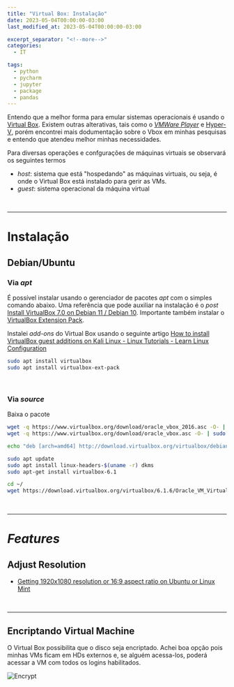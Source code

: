```yaml
---
title: "Virtual Box: Instalação"
date: 2023-05-04T00:00:00-03:00
last_modified_at: 2023-05-04T00:00:00-03:00

excerpt_separator: "<!--more-->"
categories:
  - IT

tags:
  - python
  - pycharm
  - jupyter
  - package
  - pandas
---
```


Entendo que a melhor forma para emular sistemas operacionais é usando o [Virtual Box](https://www.virtualbox.org/). Existem outras alterativas, tais como o [_VMWare Player_](https://www.vmware.com/br/products/workstation-player.html) e [Hyper-V](https://learn.microsoft.com/pt-br/virtualization/hyper-v-on-windows/about/), porém encontrei mais dodumentação sobre o Vbox em minhas pesquisas e entendo que atendeu melhor minhas necessidades.

Para diversas operações e confgurações de máquinas virtuais se observará os seguintes termos

- _host_: sistema que está "hospedando" as máquinas virtuais, ou seja, é onde o Virtual Box está instalado para gerir as VMs.
- _guest_: sistema operacional da máquina virtual

<br>

---

# Instalação

## Debian/Ubuntu

### Via _apt_

É possível instalar usando o gerenciador de pacotes _apt_ com o simples comando abaixo. Uma referência que pode auxiliar na instalação é o _post_ [Install VirtualBox 7.0 on Debian 11 / Debian 10](https://computingforgeeks.com/how-to-install-latest-virtualbox-on-ubuntu-debian/). Importante também instalar o [VirtualBox Extension Pack](https://askubuntu.com/questions/661414/how-to-install-virtualbox-extension-pack).

Instalei _add-ons_ do Virtual Box usando o seguinte artigo [How to install VirtualBox guest additions on Kali Linux - Linux Tutorials - Learn Linux Configuration](https://linuxconfig.org/how-to-install-virtualbox-guest-additions-on-kali-linux)

```bash
sudo apt install virtualbox
sudo apt install virtualbox-ext-pack
```

<br>

### Via _source_

Baixa o pacote

```bash
wget -q https://www.virtualbox.org/download/oracle_vbox_2016.asc -O- | sudo apt-key add -
wget -q https://www.virtualbox.org/download/oracle_vbox.asc -O- | sudo apt-key add -

echo "deb [arch=amd64] http://download.virtualbox.org/virtualbox/debian focal contrib" | sudo tee /etc/apt/sources.list.d/virtualbox.list

sudo apt update
sudo apt install linux-headers-$(uname -r) dkms
sudo apt-get install virtualbox-6.1

cd ~/
wget https://download.virtualbox.org/virtualbox/6.1.6/Oracle_VM_VirtualBox_Extension_Pack-6.1.6.vbox-extpack
```

<br>

---

# _Features_

## Adjust Resolution

- [Getting 1920x1080 resolution or 16:9 aspect ratio on Ubuntu or Linux Mint](https://superuser.com/questions/758463/getting-1920x1080-resolution-or-169-aspect-ratio-on-ubuntu-or-linux-mint)

<br>

---

## Encriptando Virtual Machine

O Virtual Box possibilita que o disco seja encriptado.
Achei boa opção pois minhas VMs ficam em HDs externos e, se alguém acessa-los, poderá acessar a VM com todos os logins habilitados.

![Encrypt](https://i.imgur.com/ns3c9XH.png)
